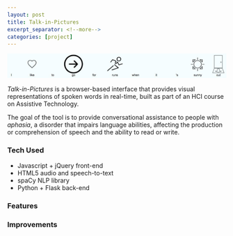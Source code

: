 ```yaml
---
layout: post
title: Talk-in-Pictures
excerpt_separator: <!--more-->
categories: [project]
---
```


![A speech-to-image sentence](/public/imgs/talk-in-pics/1.png)

*Talk-in-Pictures* is a browser-based interface that provides visual representations of spoken words in real-time, built as part of an HCI course on Assistive Technology.

The goal of the tool is to provide conversational assistance to people with *aphasia*, a disorder that impairs language abilities, affecting the production or comprehension of speech and the ability to read or write. 

<!--more-->

### Tech Used
- Javascript + jQuery front-end
- HTML5 audio and speech-to-text
- spaCy NLP library
- Python + Flask back-end

### Features

### Improvements

